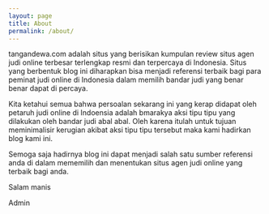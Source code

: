 ```yaml
---
layout: page
title: About
permalink: /about/
---
```


tangandewa.com adalah situs yang berisikan kumpulan review situs agen judi online terbesar terlengkap resmi dan terpercaya di Indonesia. Situs yang berbentuk blog ini diharapkan bisa menjadi referensi terbaik bagi para peminat judi online di Indonesia dalam memilih bandar judi yang benar benar dapat di percaya.

Kita ketahui semua bahwa persoalan sekarang ini yang kerap didapat oleh petaruh judi online di Indoensia adalah bmarakya aksi tipu tipu yang dilakukan oleh bandar judi abal abal. Oleh karena itulah untuk tujuan meminimalisir kerugian akibat aksi tipu tipu tersebut maka kami hadirkan blog kami ini.

Semoga saja hadirnya blog ini dapat menjadi salah satu sumber referensi anda di dalam mememilih dan menentukan situs agen judi online yang terbaik bagi anda.

Salam manis

Admin
